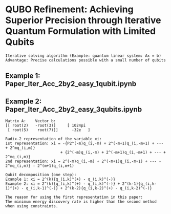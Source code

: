 # QUBO Refinement: Achieving Superior Precision through Iterative Quantum Formulation with Limited Qubits
```
Iterative solving algorithm (Example: quantum linear system: Ax = b)
Advantage: Precise calculations possible with a small number of qubits
```
## Example 1: Paper_Iter_Acc_2by2_easy_1qubit.ipynb
## Example 2: Paper_Iter_Acc_2by2_easy_3qubits.ipynb
```
Matrix A:    Vector b:
[[ root(2)   -root(3)]     [ 1024pi  
 [ root(5)    root(7)]]      -32e   ]
```

```
Radix-2 representation of the variable xi: 
1st representation: xi = -{P2^(-m)q_(i,-m) + 2^(-m+1)q_(i,-m+1) + --- + 2^mq_(i,m)} 
                        + {2^(-m)q_(i,-m) + 2^(-m+1)q_(i,-m+1) + --- + 2^mq_(i,m)}
2nd representation: xi = 2^(-m)q_(i,-m) + 2^(-m+1)q_(i,-m+1) + --- + 2^mq_(i,m)} - 2^(m+1)q_(i,m+1)
```
```
Qubit decomposition (one step): 
Example 1: xi = 2^(k){q_(i,k)^(+) - q_(i,k)^(-)}
Example 2: xi = 2^(k){q_(i,k)^(+) - q_(i,k)^(-)} + 2^(k-1){q_(i,k-1)^(+) - q_(i,k-1)^(-)} + 2^(k-2){q_(i,k-2)^(+) - q_(i,k-2)^(-)} 
```
```
The reason for using the first representation in this paper: 
The minimum energy discovery rate is higher than the second method when using constraints.
```
